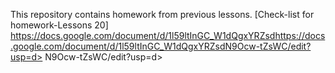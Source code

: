 This repository contains homework from previous lessons.
[Check-list for homework-Lessons 20]
https://docs.google.com/document/d/1l59ltInGC_W1dQgxYRZsdhttps://docs.google.com/document/d/1l59ltInGC_W1dQgxYRZsdN9Ocw-tZsWC/edit?usp=d>
N9Ocw-tZsWC/edit?usp=d>



